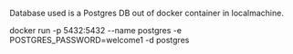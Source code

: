 
Database used is a Postgres DB out of docker container in localmachine.

docker run -p 5432:5432 --name postgres -e POSTGRES_PASSWORD=welcome1 -d postgres

